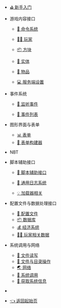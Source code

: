 - [⛳ 新手入门](zh_CN/Development/)
- 游戏内容接口

  - [🎯 命令系统](zh_CN/Development/GameAPI/Command.md)

  - [🏃‍♂️ 玩家](zh_CN/Development/GameAPI/Player.md)

  - [📦 方块](zh_CN/Development/GameAPI/Block.md)
  - [🎈 实体](zh_CN/Development/GameAPI/Entity.md)
  - [🧰 物品](zh_CN/Development/GameAPI/Item.md)
  - [💻 服务端设置](zh_CN/Development/GameAPI/Server.md)
- 事件系统

  - [🔔 监听事件](zh_CN/Development/EventAPI/Listen.md)

  - [📜 事件列表](zh_CN/Development/EventAPI/Events.md)
- 图形界面与表单
  
  - [📊 表单](zh_CN/Development/GuiAPI/Form.md)
  - [💼 表单构建器](zh_CN/Development/GuiAPI/FormBuilder.md)
- NBT
- 脚本辅助接口

  - [💼 脚本辅助接口](zh_CN/Development/ScriptAPI/ScriptHelp.md)

  - [📅 通用日志系统](zh_CN/Development/ScriptAPI/Logger.md)
  - [💡 加载器相关](zh_CN/Development/ScriptAPI/Lxl.md)
- 配置文件与数据处理接口

  - [🔨 配置文件](zh_CN/Development/DataAPI/ConfigFile.md)
  - [📦 数据库](zh_CN/Development/DataAPI/DataBase.md)
  - [💰 经济系统](zh_CN/Development/DataAPI/Economy.md)
  - [🏃‍♂️ 玩家相关数据](zh_CN/Development/DataAPI/PlayerData.md)
- 系统调用与网络
  - [📝 文件读写](zh_CN/Development/SystemAPI/File.md)
  - [📂 文件与目录操作](zh_CN/Development/SystemAPI/FileSystem.md)
  - [🌏 网络](zh_CN/Development/SystemAPI/Network.md)
  - [📡 系统调用](zh_CN/Development/SystemAPI/SystemCall.md)
  - [📜 获取系统信息](zh_CN/Development/SystemAPI/SystemInfo.md)
-     
- [👈 返回起始页](zh_CN/)